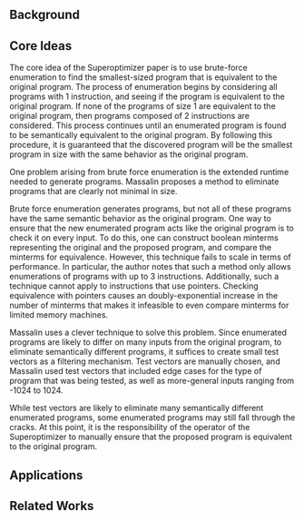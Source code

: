## Background

## Core Ideas

The core idea of the Superoptimizer paper is to use brute-force enumeration to find the smallest-sized program that is equivalent to the original program. The process of enumeration begins by considering all programs with 1 instruction, and seeing if the program is equivalent to the original program. If none of the programs of size 1 are equivalent to the original program, then programs composed of 2 instructions are considered. This process continues until an enumerated program is found to be semantically equivalent to the original program. By following this procedure, it is guaranteed that the discovered program will be the smallest program in size with the same behavior as the original program. 

One problem arising from brute force enumeration is the extended runtime needed to generate programs. Massalin proposes a method to eliminate programs that are clearly not minimal in size.

Brute force enumeration generates programs, but not all of these programs have the same semantic behavior as the original program. One way to ensure that the new enumerated program acts like the original program is to check it on every input. To do this, one can construct boolean minterms representing the original and the proposed program, and compare the minterms for equivalence. However, this technique fails to scale in terms of performance. In particular, the author notes that such a method only allows enumerations of programs with up to 3 instructions. Additionally, such a technique cannot apply to instructions that use pointers. Checking equivalence with pointers causes an doubly-exponential increase in the number of minterms that makes it infeasible to even compare minterms for limited memory machines. 

Massalin uses a clever technique to solve this problem. Since enumerated programs are likely to differ on many inputs from the original program, to eliminate semantically different programs, it suffices to create small test vectors as a filtering mechanism. Test vectors are manually chosen, and Massalin used test vectors that included edge cases for the type of program that was being tested, as well as more-general inputs ranging from -1024 to 1024. 

While test vectors are likely to eliminate many semantically different enumerated programs, some enumerated programs may still fall through the cracks. At this point, it is the responsibility of the operator of the Superoptimizer to manually ensure that the proposed program is equivalent to the original program. 

## Applications

## Related Works

